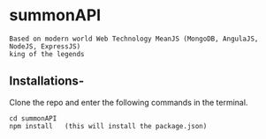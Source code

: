 # summonAPI
```
Based on modern world Web Technology MeanJS (MongoDB, AngulaJS, NodeJS, ExpressJS) 
king of the legends
```
## Installations-
Clone the repo and enter the following commands in the terminal.

```
cd summonAPI
npm install   (this will install the package.json)
```
